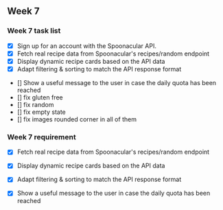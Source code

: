 Week 7
------

### Week 7 task list 
- [x] Sign up for an account with the Spoonacular API.
- [x] Fetch real recipe data from Spoonacular's recipes/random endpoint
- [x] Display dynamic recipe cards based on the API data
- [x] Adapt filtering & sorting to match the API response format
- [] Show a useful message to the user in case the daily quota has been reached
- [] fix gluten free
- [] fix random 
- [] fix empty state
- [] fix images rounded corner in all of them


### Week 7 requirement
- [x] Fetch real recipe data from Spoonacular's recipes/random endpoint
- [x] Display dynamic recipe cards based on the API data
- [x] Adapt filtering & sorting to match the API response format
- [x] Show a useful message to the user in case the daily quota has been reached


